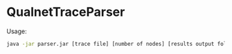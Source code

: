# QualnetTraceParser

Usage:
```sh
java -jar parser.jar [trace file] [number of nodes] [results output folder]
```
